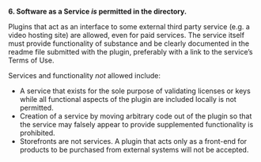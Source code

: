 **6. Software as a Service _is_ permitted in the directory.**

Plugins that act as an interface to some external third party service (e.g. a video hosting site) are allowed, even for paid services. The service itself must provide functionality of substance and be clearly documented in the readme file submitted with the plugin, preferably with a link to the service’s Terms of Use.

Services and functionality _not_ allowed include:

* A service that exists for the sole purpose of validating licenses or keys while all functional aspects of the plugin are included locally is not permitted.
* Creation of a service by moving arbitrary code out of the plugin so that the service may falsely appear to provide supplemented functionality is prohibited.
* Storefronts are not services. A plugin that acts only as a front-end for products to be purchased from external systems will not be accepted.